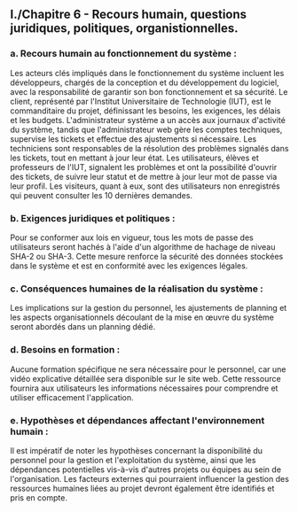 ## I./Chapitre 6 - Recours humain, questions juridiques, politiques, organistionnelles.

### a. Recours humain au fonctionnement du système :

Les acteurs clés impliqués dans le fonctionnement du système incluent les développeurs, chargés de la conception et du 
développement du logiciel, avec la responsabilité de garantir son bon fonctionnement et sa sécurité. Le client, 
représenté par l'Institut Universitaire de Technologie (IUT), est le commanditaire du projet, définissant les besoins, 
les exigences, les délais et les budgets. L'administrateur système a un accès aux journaux d'activité du système, 
tandis que l'administrateur web gère les comptes techniques, supervise les tickets et effectue des ajustements si 
nécessaire. Les techniciens sont responsables de la résolution des problèmes signalés dans les tickets, tout en mettant 
à jour leur état. Les utilisateurs, élèves et professeurs de l'IUT, signalent les problèmes et ont la possibilité 
d'ouvrir des tickets, de suivre leur statut et de mettre à jour leur mot de passe via leur profil. Les visiteurs, quant 
à eux, sont des utilisateurs non enregistrés qui peuvent consulter les 10 dernières demandes.

### b. Exigences juridiques et politiques :

Pour se conformer aux lois en vigueur, tous les mots de passe des utilisateurs seront hachés à l'aide d'un algorithme 
de hachage de niveau SHA-2 ou SHA-3. Cette mesure renforce la sécurité des données stockées dans le système et est en 
conformité avec les exigences légales.

### c. Conséquences humaines de la réalisation du système :

Les implications sur la gestion du personnel, les ajustements de planning et les aspects organisationnels découlant de 
la mise en œuvre du système seront abordés dans un planning dédié.

### d. Besoins en formation :

Aucune formation spécifique ne sera nécessaire pour le personnel, car une vidéo explicative détaillée sera disponible 
sur le site web. Cette ressource fournira aux utilisateurs les informations nécessaires pour comprendre et utiliser 
efficacement l'application.

### e. Hypothèses et dépendances affectant l'environnement humain :

Il est impératif de noter les hypothèses concernant la disponibilité du personnel pour la gestion et l'exploitation du 
système, ainsi que les dépendances potentielles vis-à-vis d'autres projets ou équipes au sein de l'organisation. Les 
facteurs externes qui pourraient influencer la gestion des ressources humaines liées au projet devront également être 
identifiés et pris en compte.
